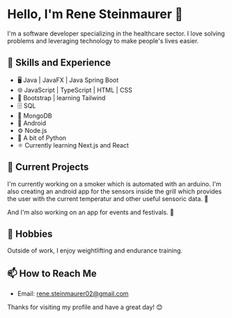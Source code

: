 # Hello, I'm Rene Steinmaurer 👋

I'm a software developer specializing in the healthcare sector. I love solving problems and leveraging technology to make people's lives easier.

## 🔭 Skills and Experience
- 🖥️ Java | JavaFX | Java Spring Boot
- 🌐 JavaScript | TypeScript | HTML | CSS
- 👀 Bootstrap | learning Tailwind
- 🗄️ SQL
- 🍃 MongoDB
- 📱 Android
- ⚙️ Node.js
- 🐍 A bit of Python
- ⚛️ Currently learning Next.js and React

## 🌱 Current Projects
I'm currently working on a smoker which is automated with an arduino. I'm also creating an android app for the sensors inside the grill which provides the user with the current temperatur and other useful sensoric data. 🍗

And I'm also working on an app for events and festivals. 🎉

## 💪 Hobbies
Outside of work, I enjoy weightlifting and endurance training. 

## 📫 How to Reach Me
- Email: [rene.steinmaurer02@gmail.com](mailto:rene.steinmaurer02@gmail.com)

Thanks for visiting my profile and have a great day! 😊




